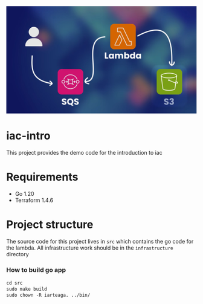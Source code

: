  <div align="center">
    <img src="images/sqs-lambda-s3.jpg" width="700" />
</div>

# iac-intro

This project provides the demo code for the introduction to iac

# Requirements

- Go 1.20
- Terraform 1.4.6

# Project structure

The source code for this project lives in `src` which contains the go code
for the lambda. All infrastructure work should be in the `infrastructure`
directory

### **How to build go app**

```
cd src
sudo make build
sudo chown -R iarteaga. ../bin/
```
